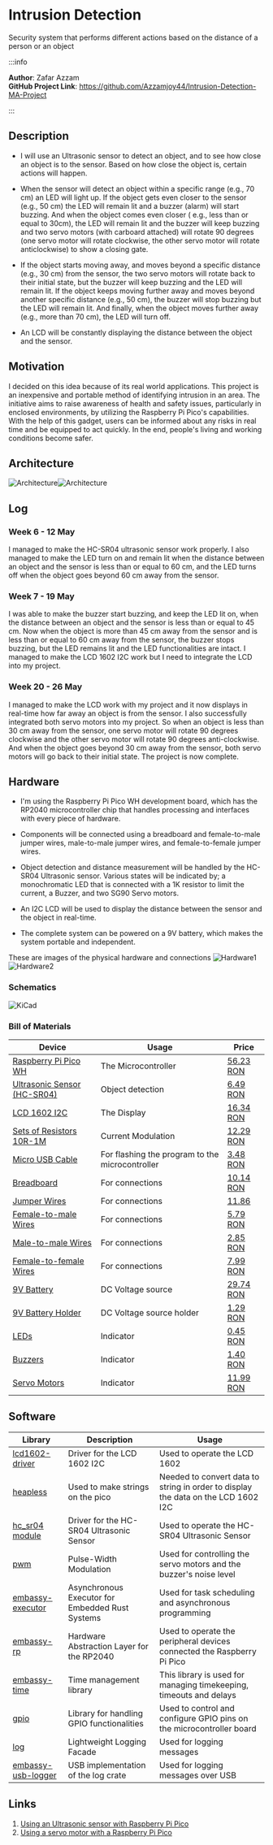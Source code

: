 # Intrusion Detection

Security system that performs different actions based on the distance of a person or an object

:::info

**Author**: Zafar Azzam \
**GitHub Project Link**: https://github.com/Azzamjoy44/Intrusion-Detection-MA-Project

:::

## Description

  - I will use an Ultrasonic sensor to detect an object, and to see how close an object is to the sensor. Based on how close the object is, certain actions will happen.

  - When the sensor will detect an object within a specific range (e.g., 70 cm) an LED will light up. If the object gets even closer to the sensor (e.g., 50 cm) the LED will remain lit and a buzzer (alarm) will start buzzing. And when the object comes even closer ( e.g., less than or equal to 30cm), the LED will remain lit and the buzzer will keep buzzing and two servo motors (with carboard attached) will rotate 90 degrees (one servo motor will rotate clockwise, the other servo motor will rotate anticlockwise) to show a closing gate.

  - If the object starts moving away, and moves beyond a specific distance (e.g., 30 cm) from the sensor, the two servo motors will rotate back to their initial state, but the buzzer will keep buzzing and the LED will remain lit. If the object keeps moving further away and moves beyond another specific distance (e.g., 50 cm), the buzzer will stop buzzing but the LED will remain lit. And finally, when the object moves further away (e.g., more than 70 cm), the LED will turn off.

  - An LCD will be constantly displaying the distance between the object and the sensor.

## Motivation

I decided on this idea because of its real world applications. This project is an inexpensive and portable method of identifying intrusion in an area. The initiative aims to raise awareness of health and safety issues, particularly in enclosed environments, by utilizing the Raspberry Pi Pico's capabilities. With the help of this gadget, users can be informed about any risks in real time and be equipped to act quickly. In the end, people's living and working conditions become safer.

## Architecture 

![Architecture](project_architecture_light_mode.svg#gh-light-mode-only)![Architecture](project_architecture_dark_mode.svg#gh-dark-mode-only)

## Log

<!-- write every week your progress here -->

### Week 6 - 12 May
I managed to make the HC-SR04 ultrasonic sensor work properly. I also managed to make the LED turn on and remain lit when the distance between an object and the sensor is less than or equal to 60 cm, and the LED turns off when the object goes beyond 60 cm away from the sensor.

### Week 7 - 19 May
I was able to make the buzzer start buzzing, and keep the LED lit on, when the distance between an object and the sensor is less than or equal to 45 cm. Now when the object is more than 45 cm away from the sensor and is less than or equal to 60 cm away from the sensor, the buzzer stops buzzing, but the LED remains lit and the LED functionalities are intact. I managed to make the LCD 1602 I2C work but I need to integrate the LCD into my project.

### Week 20 - 26 May
I managed to make the LCD work with my project and it now displays in real-time how far away an object is from the sensor. I also successfully integrated both servo motors into my project. So when an object is less than 30 cm away from the sensor, one servo motor will rotate 90 degrees clockwise and the other servo motor will rotate 90 degrees anti-clockwise. And when the object goes beyond 30 cm away from the sensor, both servo motors will go back to their initial state. The project is now complete. 

## Hardware

  - I'm using the Raspberry Pi Pico WH development board, which has the RP2040 microcontroller chip that handles processing and interfaces with every piece of hardware.

  - Components will be connected using a breadboard and female-to-male jumper wires, male-to-male jumper wires, and female-to-female jumper wires.

  - Object detection and distance measurement will be handled by the HC-SR04 Ultrasonic sensor. Various states will be indicated by; a monochromatic LED that is connected with a 1K resistor to limit the current, a Buzzer, and two SG90 Servo motors.

  - An I2C LCD will be used to display the distance between the sensor and the object in real-time.

  - The complete system can be powered on a 9V battery, which makes the system portable and independent.

These are images of the physical hardware and connections
![Hardware1](Project_Hardware_Image_1.jpg)
![Hardware2](Project_Hardware_Image_2.jpg)

### Schematics

![KiCad](KiCad_Project_Schematic_Image.png)

### Bill of Materials

<!-- Fill out this table with all the hardware components that you might need.

The format is 
```
| [Device](link://to/device) | This is used ... | [price](link://to/store) |

```

-->

| Device | Usage | Price |
|--------|--------|-------|
| [Raspberry Pi Pico WH](https://www.raspberrypi.com/documentation/microcontrollers/raspberry-pi-pico.html) | The Microcontroller | [56.23 RON](https://ardushop.ro/ro/home/2819-raspberry-pi-pico-wh.html?search_query=Raspberry+Pi+Pico+WH%2C+Wireless+Headers&results=1027) |
| [Ultrasonic Sensor (HC-SR04)](https://docs.google.com/document/d/1Y-yZnNhMYy7rwhAgyL_pfa39RsB-x2qR4vP8saG73rE/edit) | Object detection | [6.49 RON](https://www.optimusdigital.ro/ro/senzori-senzori-ultrasonici/9-senzor-ultrasonic-hc-sr04-.html?search_query=ultrasonic+sensor&results=8) |
| [LCD 1602 I2C](https://www.optimusdigital.ro/ro/optoelectronice-lcd-uri/2894-lcd-cu-interfata-i2c-si-backlight-albastru.html?search_query=0104110000003584&results=1) | The Display | [16.34 RON](https://www.optimusdigital.ro/ro/optoelectronice-lcd-uri/2894-lcd-cu-interfata-i2c-si-backlight-albastru.html?search_query=0104110000003584&results=1) |
| [Sets of Resistors 10R-1M](https://ardushop.ro/ro/electronica/212-set-rezistente-14w-600buc30-valori-10r-1m.html?search_query=SET+rezistori+1%2F4W+600buc%2F30+valori+10R-1M%09&results=893) | Current Modulation | [12.29 RON](https://ardushop.ro/ro/electronica/212-set-rezistente-14w-600buc30-valori-10r-1m.html?search_query=SET+rezistori+1%2F4W+600buc%2F30+valori+10R-1M%09&results=893) |
| [Micro USB Cable](https://www.optimusdigital.ro/ro/cabluri-cabluri-usb/498-cablu-micro-usb-1-m-alb.html?search_query=Cablu+Micro+USB+1+m+alb&results=32) | For flashing the program to the microcontroller | [3.48 RON](https://www.optimusdigital.ro/ro/cabluri-cabluri-usb/498-cablu-micro-usb-1-m-alb.html?search_query=Cablu+Micro+USB+1+m+alb&results=32) |
| [Breadboard](https://ardushop.ro/ro/electronica/33-breadboard-830.html?search_query=Breadboard+830+puncte+MB-102%09&results=584) | For connections | [10.14 RON](https://ardushop.ro/ro/electronica/33-breadboard-830.html?search_query=Breadboard+830+puncte+MB-102%09&results=584) |
| [Jumper Wires](https://ardushop.ro/ro/electronica/28-65-x-jumper-wires.html?search_query=65+x+fire+jumper%09&results=355) | For connections | [11.86](https://ardushop.ro/ro/electronica/28-65-x-jumper-wires.html?search_query=65+x+fire+jumper%09&results=355) |
| [Female-to-male Wires](https://www.optimusdigital.ro/ro/fire-fire-mufate/879-set-fire-mama-tata-10p-30-cm.html?search_query=Fire+Colorate+Mama-Tata+%2810p%2C+30+cm%29%09&results=6) | For connections | [5.79 RON](https://www.optimusdigital.ro/ro/fire-fire-mufate/879-set-fire-mama-tata-10p-30-cm.html?search_query=Fire+Colorate+Mama-Tata+%2810p%2C+30+cm%29%09&results=6) |
| [Male-to-male Wires](https://www.optimusdigital.ro/ro/fire-fire-mufate/885-set-fire-tata-tata-10p-10-cm.html?search_query=Tata-Tata&results=722) | For connections | [2.85 RON](https://www.optimusdigital.ro/ro/fire-fire-mufate/885-set-fire-tata-tata-10p-10-cm.html?search_query=Tata-Tata&results=722) |
| [Female-to-female Wires](https://www.optimusdigital.ro/ro/fire-fire-mufate/90-fire-colorate-mama-mama-40p.html?search_query=male-male+wires&results=1) | For connections | [7.99 RON](https://www.optimusdigital.ro/ro/fire-fire-mufate/90-fire-colorate-mama-mama-40p.html?search_query=male-male+wires&results=1) |
| [9V Battery](https://www.bricodepot.ro/electrice/lanterne-si-baterii/acumulator-reincarcabil-hr-9-v.html) | DC Voltage source | [29.74 RON](https://www.bricodepot.ro/electrice/lanterne-si-baterii/acumulator-reincarcabil-hr-9-v.html) |
| [9V Battery Holder](https://www.optimusdigital.ro/ro/suporturi-de-baterii/20-conector-pentru-baterie-de-9-v.html?search_query=battery&results=24) | DC Voltage source holder | [1.29 RON](https://www.optimusdigital.ro/ro/suporturi-de-baterii/20-conector-pentru-baterie-de-9-v.html?search_query=battery&results=24) |
| [LEDs](https://ardushop.ro/ro/electronica/299-led-5mm.html?search_query=LED+5mm+-+Culoare+%3A+Ro%C8%99u%09&results=744) | Indicator | [0.45 RON](https://ardushop.ro/ro/electronica/299-led-5mm.html?search_query=LED+5mm+-+Culoare+%3A+Ro%C8%99u%09&results=744) |
| [Buzzers](https://www.optimusdigital.ro/ro/audio-buzzere/634-buzzer-pasiv-de-5-v.html?search_query=buzzer&results=60) | Indicator | [1.40 RON](https://www.optimusdigital.ro/ro/audio-buzzere/634-buzzer-pasiv-de-5-v.html?search_query=buzzer&results=60) |
| [Servo Motors](https://www.optimusdigital.ro/ro/motoare-servomotoare/2261-micro-servo-motor-sg90-180.html?search_query=sg90&results=11) | Indicator | [11.99 RON](https://www.optimusdigital.ro/ro/motoare-servomotoare/2261-micro-servo-motor-sg90-180.html?search_query=sg90&results=11) |



## Software

| Library | Description | Usage |
|---------|-------------|-------|
| [lcd1602-driver](https://github.com/eZioPan/lcd1602-driver) | Driver for the LCD 1602 I2C| Used to operate the LCD 1602|
| [heapless](https://docs.rs/heapless/latest/heapless/) | Used to make strings on the pico | Needed to convert data to string in order to display the data on the LCD 1602 I2C|
| [hc_sr04 module](https://github.com/Benehiko/pico-ultrasonic-rs) | Driver for the HC-SR04 Ultrasonic Sensor | Used to operate the HC-SR04 Ultrasonic Sensor |
| [pwm](https://docs.embassy.dev/embassy-nrf/git/nrf52840/pwm/index.html) | Pulse-Width Modulation | Used for controlling the servo motors and the buzzer's noise level|
| [embassy-executor](https://docs.embassy.dev/embassy-executor/git/std/index.html) | Asynchronous Executor for Embedded Rust Systems | Used for task scheduling and asynchronous programming |
| [embassy-rp](https://docs.embassy.dev/embassy-rp/git/rp2040/index.html) | Hardware Abstraction Layer for the RP2040 | Used to operate the peripheral devices connected the Raspberry Pi Pico |
| [embassy-time](https://docs.rs/embassy-time/0.3.0/embassy_time/) | Time management library | This library is used for managing timekeeping, timeouts and delays |
| [gpio](https://docs.embassy.dev/embassy-stm32/git/stm32c011d6/gpio/index.html) | Library for handling GPIO functionalities | Used to control and configure GPIO pins on the microcontroller board |
| [log](https://docs.rs/log/latest/log/) | Lightweight Logging Facade | Used for logging messages |
| [embassy-usb-logger](https://docs.embassy.dev/embassy-usb-logger/git/default/index.html) | USB implementation of the log crate | Used for logging messages over USB |



## Links

<!-- Add a few links that inspired you and that you think you will use for your project -->

1. [Using an Ultrasonic sensor with Raspberry Pi Pico](https://how2electronics.com/hc-sr04-ultrasonic-distance-sensor-with-raspberry-pi-pico/)
2. [Using a servo motor with a Raspberry Pi Pico](https://how2electronics.com/how-to-control-servo-motor-with-raspberry-pi-pico/)

